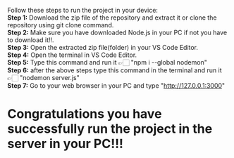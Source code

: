 Follow these steps to run the project in your device:
<br>
**Step 1:** Download the zip file of the repository and extract it or clone the repository using git clone command.
<br>
**Step 2:** Make sure you have downloaded Node.js in your PC if not you have to download it!!.
<br>
**Step 3:** Open the extracted zip file(folder) in your VS Code Editor.
<br>
**Step 4:** Open the terminal in VS Code Editor.
<br>
**Step 5:** Type this command and run it 👉🏻 "npm i --global nodemon"
<br>
**Step 6:** after the above steps type this command in the terminal and run it 👉🏻 "nodemon server.js"
<br>
**Step 7:** Go to your web browser in your PC and type "http://127.0.0.1:3000"


<h1><b>Congratulations you have successfully run the project in the server in your PC!!!</b></h1>
